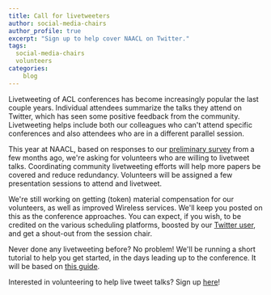 ```yaml
---
title: Call for livetweeters
author: social-media-chairs
author_profile: true
excerpt: "Sign up to help cover NAACL on Twitter."
tags:
  social-media-chairs
  volunteers
categories:
    blog
---
```


Livetweeting of ACL conferences has become increasingly popular the last couple years.
Individual attendees summarize the talks they attend on Twitter, which has seen some positive feedback from the community.
Livetweeting helps include both our colleagues who can't attend specific conferences and also attendees who are in a different parallel session.

This year at NAACL, based on responses to our [preliminary survey](https://twitter.com/NAACLHLT/status/1047995031859159043) from a few months ago, we're asking for volunteers who are willing to livetweet talks.
Coordinating community livetweeting efforts will help more papers be covered and reduce redundancy.
Volunteers will be assigned a few presentation sessions to attend and livetweet.

We're still working on getting (token) material compensation for our volunteers, as well as improved Wireless services.
We'll keep you posted on this as the conference approaches.
You can expect, if you wish, to be credited on the various scheduling platforms, boosted by our [Twitter user](https://twitter.com/NAACLHLT/), and get a shout-out from the session chair.

Never done any livetweeting before? No problem!
We'll be running a short tutorial to help you get started, in the days leading up to the conference.
It will be based on [this guide](http://www.rctatman.com/Livetweeting-Guide/).

Interested in volunteering to help live tweet talks? Sign up [here](https://forms.office.com/Pages/ResponsePage.aspx?id=u5ghSHuuJUuLem1_Mvqgg75cTuxMZelAoOGAlm1SkcxUMEJVVVBMTTQzTkRQS0RUUklPT01aMUhDTS4u)!

